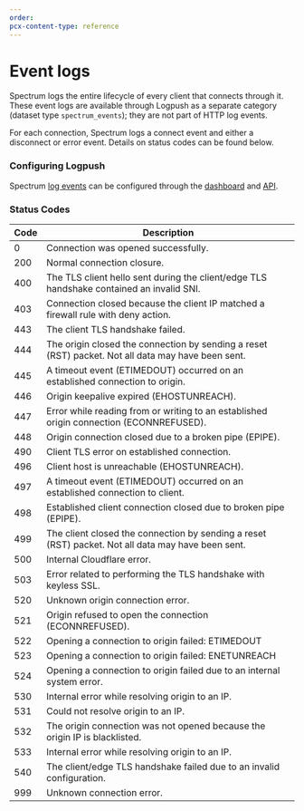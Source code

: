 ```yaml
---
order:
pcx-content-type: reference
---
```


# Event logs

Spectrum logs the entire lifecycle of every client that connects through it. These event logs are available through Logpush as a separate category (dataset type `spectrum_events`); they are not part of HTTP log events.

For each connection, Spectrum logs a connect event and either a disconnect or error event. Details on status codes can be found below.

### Configuring Logpush

Spectrum [log events](https://developers.cloudflare.com/logs/log-fields/) can be configured through the [dashboard](https://developers.cloudflare.com/logs/logpush/logpush-dashboard/) and [API](https://developers.cloudflare.com/logs/logpush/logpush-configuration-api/).

### Status Codes

<TableWrap>

| Code | Description                                                                                        |
| ---- | -------------------------------------------------------------------------------------------------- |
| 0    | Connection was opened successfully.                                                                |
| 200  | Normal connection closure.                                                                         |
| 400  | The TLS client hello sent during the client/edge TLS handshake contained an invalid SNI.           |
| 403  | Connection closed because the client IP matched a firewall rule with deny action.                  |
| 443  | The client TLS handshake failed.                                                                   |
| 444  | The origin closed the connection by sending a reset (RST) packet. Not all data may have been sent. |
| 445  | A timeout event (ETIMEDOUT) occurred on an established connection to origin.                       |
| 446  | Origin keepalive expired (EHOSTUNREACH).                                                           |
| 447  | Error while reading from or writing to an established origin connection (ECONNREFUSED).            |
| 448  | Origin connection closed due to a broken pipe (EPIPE).                                             |
| 490  | Client TLS error on established connection.                                                        |
| 496  | Client host is unreachable (EHOSTUNREACH).                                                         |
| 497  | A timeout event (ETIMEDOUT) occurred on an established connection to client.                       |
| 498  | Established client connection closed due to broken pipe (EPIPE).                                   |
| 499  | The client closed the connection by sending a reset (RST) packet. Not all data may have been sent. |
| 500  | Internal Cloudflare error.                                                                         |
| 503  | Error related to performing the TLS handshake with keyless SSL.                                    |
| 520  | Unknown origin connection error.                                                                   |
| 521  | Origin refused to open the connection (ECONNREFUSED).                                              |
| 522  | Opening a connection to origin failed: ETIMEDOUT                                                   |
| 523  | Opening a connection to origin failed: ENETUNREACH                                                 |
| 524  | Opening a connection to origin failed due to an internal system error.                             |
| 530  | Internal error while resolving origin to an IP.                                                    |
| 531  | Could not resolve origin to an IP.                                                                 |
| 532  | The origin connection was not opened because the origin IP is blacklisted.                         |
| 533  | Internal error while resolving origin to an IP.                                                    |
| 540  | The client/edge TLS handshake failed due to an invalid configuration.                              |
| 999  | Unknown connection error.                                                                          |

</TableWrap>
